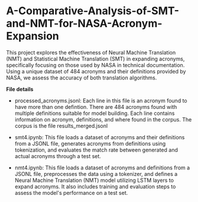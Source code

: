 # A-Comparative-Analysis-of-SMT-and-NMT-for-NASA-Acronym-Expansion
This project explores the effectiveness of Neural Machine Translation (NMT) and Statistical Machine Translation (SMT) in expanding acronyms, specifically focusing on those used by NASA in technical documentation. Using a unique dataset of 484 acronyms and their definitions provided by NASA, we assess the accuracy of both translation algorithms. 

**File details**
- processed_acronyms.jsonl:
Each line in this file is an acronym found to have more than one defintion. There are 484 acronyms found with multiple definitions suitable for model building. Each line contains information on acronym, definitions, and where found in the corpus. The corpus is the file results_merged.jsonl

- smt4.ipynb:
This file loads a dataset of acronyms and their definitions from a JSONL file, generates acronyms from definitions using tokenization, and evaluates the match rate between generated and actual acronyms through a test set.

- nmt4.ipynb:
This file loads a dataset of acronyms and definitions from a JSONL file, preprocesses the data using a tokenizer, and defines a Neural Machine Translation (NMT) model utilizing LSTM layers to expand acronyms. It also includes training and evaluation steps to assess the model's performance on a test set.
